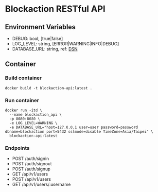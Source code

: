 # Blockaction RESTful API

## Environment Variables

* DEBUG: bool, [true|false]
* LOG_LEVEL: string, [ERROR|WARNING|INFO|DEBUG]
* DATABASE_URL: string, ref: [DSN](https://gorm.io/docs/connecting_to_the_database.html#PostgreSQL)

## Container

### Build container

``` shell
docker build -t blockaction-api:latest .
```

### Run container

``` shell
docker run -itd \
  --name blockaction_api \
  -p 8080:8080 \
  -e LOG_LEVEL=WARNING \
  -e DATABASE_URL="host=127.0.0.1 user=user password=password dbname=blockaction port=5432 sslmode=disable TimeZone=Asia/Taipei" \
  blockaction-api:latest

```

### Endpoints

* POST /auth/signin
* POST /auth/signout
* POST /auth/signup
* GET /api/v1/users
* POST /api/v1/users
* GET /api/v1/users/:username

